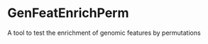 GenFeatEnrichPerm
=================

A tool to test the enrichment of genomic features by permutations
